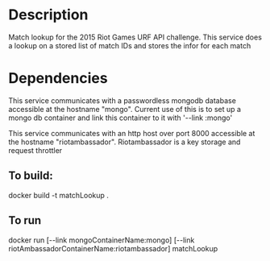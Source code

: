 # Description
Match lookup for the 2015 Riot Games URF API challenge.  This service does a lookup on a stored list of match IDs and stores the infor for each match

# Dependencies
This service communicates with a passwordless mongodb database accessible at the hostname "mongo".  Current use of this is to set up a mongo db container and link this container to it with '--link <mongo container tag>:mongo'

This service communicates with an http host over port 8000 accessible at the hostname "riotambassador".  Riotambassador is a key storage and request throttler

## To build:
docker build -t matchLookup .
## To run
docker run [--link mongoContainerName:mongo] [--link riotAmbassadorContainerName:riotambassador] matchLookup
